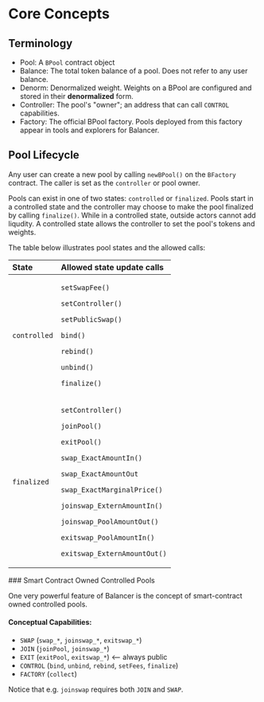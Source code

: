 # Core Concepts

## Terminology

* Pool: A `BPool` contract object
* Balance: The total token balance of a pool. Does not refer to any user balance.
* Denorm: Denormalized weight. Weights on a BPool are configured and stored in their **denormalized** form.
* Controller: The pool's "owner"; an address that can call `CONTROL` capabilities.
* Factory: The official BPool factory. Pools deployed from this factory appear in tools and explorers for Balancer.

## Pool Lifecycle

Any user can create a new pool by calling `newBPool()` on the `BFactory` contract. The caller is set as the `controller` or pool owner.

Pools can exist in one of two states: `controlled` or `finalized`. Pools start in a controlled state and the controller may choose to make the pool finalized by calling `finalize()`. While in a controlled state, outside actors cannot add liqudity. A controlled state allows the controller to set the pool's tokens and weights.

The table below illustrates pool states and the allowed calls:

<table>
  <thead>
    <tr>
      <th style="text-align:left">State</th>
      <th style="text-align:left">Allowed state update calls</th>
    </tr>
  </thead>
  <tbody>
    <tr>
      <td style="text-align:left"><code>controlled</code>
      </td>
      <td style="text-align:left">
        <p><code>setSwapFee()</code>
        </p>
        <p><code>setController()</code>
        </p>
        <p><code>setPublicSwap()</code>
        </p>
        <p><code>bind()</code>
        </p>
        <p><code>rebind()</code>
        </p>
        <p><code>unbind()</code>
        </p>
        <p><code>finalize()</code>
        </p>
      </td>
    </tr>
    <tr>
      <td style="text-align:left"><code>finalized</code>
      </td>
      <td style="text-align:left">
        <p><code>setController()</code>
        </p>
        <p><code>joinPool()</code>
        </p>
        <p><code>exitPool()</code>
        </p>
        <p><code>swap_ExactAmountIn()</code>
        </p>
        <p><code>swap_ExactAmountOut</code>
        </p>
        <p><code>swap_ExactMarginalPrice()</code>
        </p>
        <p><code>joinswap_ExternAmountIn()</code>
        </p>
        <p><code>joinswap_PoolAmountOut()</code>
        </p>
        <p><code>exitswap_PoolAmountIn()</code>
        </p>
        <p><code>exitswap_ExternAmountOut()</code>
        </p>
      </td>
    </tr>
  </tbody>
</table>### Smart Contract Owned Controlled Pools

One very powerful feature of Balancer is the concept of smart-contract owned controlled pools.

#### Conceptual Capabilities:

* `SWAP`  \(`swap_*`, `joinswap_*`, `exitswap_*`\)
* `JOIN` \(`joinPool`, `joinswap_*`\)
* `EXIT` \(`exitPool`, `exitswap_*`\) &lt;-- always public
* `CONTROL` \(`bind`, `unbind`, `rebind`, `setFees`, `finalize`\)
* `FACTORY` \(`collect`\)

Notice that e.g. `joinswap` requires both `JOIN` and `SWAP`.

